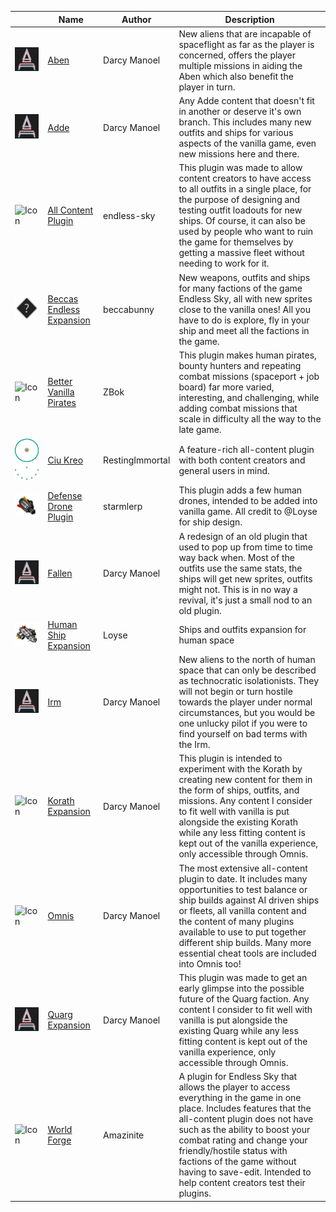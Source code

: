 
| | Name | Author | Description |
|-|------|--------|-------------|
| ![Icon](https://raw.githubusercontent.com/Adde-Endless-Sky/AES-Aben/master/icon.png) | [Aben](https://github.com/Adde-Endless-Sky/AES-Aben) | Darcy Manoel | New aliens that are incapable of spaceflight as far as the player is concerned, offers the player multiple missions in aiding the Aben which also benefit the player in turn. |
| ![Icon](https://raw.githubusercontent.com/Adde-Endless-Sky/AES-Misc/master/icon.png) | [Adde](https://github.com/Adde-Endless-Sky/AES-Misc) | Darcy Manoel | Any Adde content that doesn't fit in another or deserve it's own branch. This includes many new outfits and ships for various aspects of the vanilla game, even new missions here and there. |
| ![Icon](https://raw.githubusercontent.com/endless-sky/all-content-plugin/master/icon.png) | [All Content Plugin](https://github.com/endless-sky/all-content-plugin) | endless-sky | This plugin was made to allow content creators to have access to all outfits in a single place, for the purpose of designing and testing outfit loadouts for new ships. Of course, it can also be used by people who want to ruin the game for themselves by getting a massive fleet without needing to work for it. |
| ![Icon](https://raw.githubusercontent.com/endless-sky/endless-sky/master/images/outfit/unknown.png) | [Beccas Endless Expansion](https://github.com/beccabunny/Beccas-Endless-Expansion) | beccabunny | New weapons, outfits and ships for many factions of the game Endless Sky, all with new sprites close to the vanilla ones! All you have to do is explore, fly in your ship and meet all the factions in the game. |
| ![Icon](https://raw.githubusercontent.com/ZBok/BetterVanillaPirates/master/icon.png) | [Better Vanilla Pirates](https://github.com/ZBok/BetterVanillaPirates) | ZBok | This plugin makes human pirates, bounty hunters and repeating combat missions (spaceport + job board) far more varied, interesting, and challenging, while adding combat missions that scale in difficulty all the way to the late game. |
| ![Icon](https://raw.githubusercontent.com/RestingImmortal/Ciu-Kreo/master/icon.png) | [Ciu Kreo](https://github.com/RestingImmortal/Ciu-Kreo) | RestingImmortal | A feature-rich all-content plugin with both content creators and general users in mind. |
| ![Icon](https://raw.githubusercontent.com/starmlerp/ESDefenseDronePlugin/master/icon.png) | [Defense Drone Plugin](https://github.com/starmlerp/ESDefenseDronePlugin) | starmlerp | This plugin adds a few human drones, intended to be added into vanilla game. All credit to @Loyse for ship design. |
| ![Icon](https://raw.githubusercontent.com/Adde-Endless-Sky/AES-Fallen/master/icon.png) | [Fallen](https://github.com/Adde-Endless-Sky/AES-Fallen) | Darcy Manoel | A redesign of an old plugin that used to pop up from time to time way back when. Most of the outfits use the same stats, the ships will get new sprites, outfits might not. This is in no way a revival, it's just a small nod to an old plugin. |
| ![Icon](https://raw.githubusercontent.com/loiseeer/The-more-ships-plugin/master/icon.png) | [Human Ship Expansion](https://github.com/loiseeer/The-more-ships-plugin) | Loyse | Ships and outfits expansion for human space |
| ![Icon](https://raw.githubusercontent.com/Adde-Endless-Sky/AES-Irm/master/icon.png) | [Irm](https://github.com/Adde-Endless-Sky/AES-Irm) | Darcy Manoel | New aliens to the north of human space that can only be described as technocratic isolationists. They will not begin or turn hostile towards the player under normal circumstances, but you would be one unlucky pilot if you were to find yourself on bad terms with the Irm. |
| ![Icon](https://raw.githubusercontent.com/Adde-Endless-Sky/AES-Korath-Expansion/master/icon.png) | [Korath Expansion](https://github.com/Adde-Endless-Sky/AES-Korath-Expansion) | Darcy Manoel | This plugin is intended to experiment with the Korath by creating new content for them in the form of ships, outfits, and missions. Any content I consider to fit well with vanilla is put alongside the existing Korath while any less fitting content is kept out of the vanilla experience, only accessible through Omnis. |
| ![Icon](https://raw.githubusercontent.com/Adde-Endless-Sky/AES-Omnis/master/icon.png) | [Omnis](https://github.com/Adde-Endless-Sky/AES-Omnis) | Darcy Manoel | The most extensive all-content plugin to date. It includes many opportunities to test balance or ship builds against AI driven ships or fleets, all vanilla content and the content of many plugins available to use to put together different ship builds. Many more essential cheat tools are included into Omnis too! |
| ![Icon](https://raw.githubusercontent.com/Adde-Endless-Sky/AES-Quarg-Expansion/master/icon.png) | [Quarg Expansion](https://github.com/Adde-Endless-Sky/AES-Quarg-Expansion) | Darcy Manoel | This plugin was made to get an early glimpse into the possible future of the Quarg faction. Any content I consider to fit well with vanilla is put alongside the existing Quarg while any less fitting content is kept out of the vanilla experience, only accessible through Omnis. |
| ![Icon](https://github.com/EndlessSkyCommunity/world-forge/raw/master/icon.png) | [World Forge](https://github.com/EndlessSkyCommunity/world-forge) | Amazinite | A plugin for Endless Sky that allows the player to access everything in the game in one place. Includes features that the all-content plugin does not have such as the ability to boost your combat rating and change your friendly/hostile status with factions of the game without having to save-edit. Intended to help content creators test their plugins. |